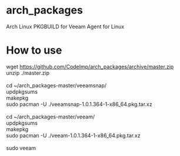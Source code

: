 # arch_packages
Arch Linux PKGBUILD for Veeam Agent for Linux

# How to use


wget https://github.com/CodeImp/arch_packages/archive/master.zip</br>
unzip ./master.zip</br>
</br>
cd ~/arch_packages-master/veeamsnap/</br>
updpkgsums</br>
makepkg</br>
sudo pacman -U ./veeamsnap-1.0.1.364-1-x86_64.pkg.tar.xz</br>
</br>
cd ~/arch_packages-master/veeam/</br>
updpkgsums</br>
makepkg</br>
sudo pacman -U ./veeam-1.0.1.364-1-x86_64.pkg.tar.xz</br>
</br>
sudo veeam</br>
